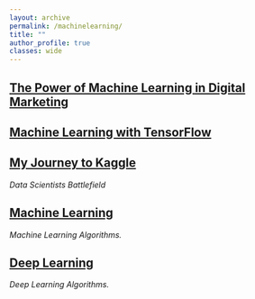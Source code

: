 ```yaml
---
layout: archive
permalink: /machinelearning/
title: ""
author_profile: true
classes: wide
---
```


## [The Power of Machine Learning in Digital Marketing](../_posts/2020-4-29-MLDM.md)

## [Machine Learning with TensorFlow](../_posts/2020-04-29-TensorFlow.md)

## [My Journey to Kaggle](../_posts/2020-02-22-kaggle-guide.md)

_Data Scientists Battlefield_

## [Machine Learning](../_posts/2020-02-22-ml.md)

_Machine Learning Algorithms._

## [Deep Learning](../_posts/2020-02-22-dl.md)

_Deep Learning Algorithms._

